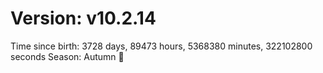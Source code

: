 # Version: v10.2.14
Time since birth: 3728 days, 89473 hours, 5368380 minutes, 322102800 seconds
Season: Autumn 🍁

